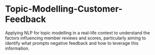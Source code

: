 # Topic-Modelling-Customer-Feedback

Applying NLP for topic modelling in a real-life context to understand the factors influencing member reviews and scores, particularly aiming to identify what prompts negative feedback and how to leverage this information.
